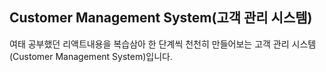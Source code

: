 ## Customer Management System(고객 관리 시스템)

여태 공부했던 리액트내용을 복습삼아 한 단계씩 천천히 만들어보는 고객 관리 시스템
(Customer Management System)입니다.
